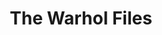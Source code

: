 ---
ee_id: '4153'
site: '1'
type: '2'
url: 2014-024-the-warhol-files
title: The Warhol Files
year: '2014'
display_year: '2014'
medium: Essay
dims:
pitch: "​Text about the super fun Warhol Amiga preservation project I did (w / The
  Carnegie Museum of Art, The Andy Warhol Museum, and The Frank-Ratchye STUDIO for
  Creative Inquiry). Also covers more general thoughts on preservation / performance.
  ;-)"
ps:
live_url: http://artforum.com/inprint/id=46874
related: "[4103] [2012-029-andy-warhol-amiga-preservation] 2012-029 Andy Warhol Amiga
  Preservation"
youtube:
related_code:
imgs: the-warhol-files-2014-024-digital-database-ih.jpg
subheading:
download:
add_credit:
add_credits:
commission:
layout: things-i-made
---